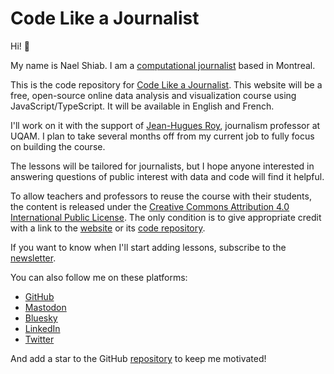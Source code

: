 # Code Like a Journalist

Hi! 👋

My name is Nael Shiab. I am a [computational journalist](https://www.naelshiab.com/) based in Montreal.

This is the code repository for [Code Like a Journalist](https://www.code-like-a-journalist.com/). This website will be a free, open-source online data analysis and visualization course using JavaScript/TypeScript. It will be available in English and French.

I'll work on it with the support of [Jean-Hugues Roy](https://github.com/jhroy), journalism professor at UQAM. I plan to take several months off from my current job to fully focus on building the course.

The lessons will be tailored for journalists, but I hope anyone interested in answering questions of public interest with data and code will find it helpful.

To allow teachers and professors to reuse the course with their students, the content is released under the [Creative Commons Attribution 4.0 International Public License](https://creativecommons.org/licenses/by/4.0/?ref=chooser-v1). The only condition is to give appropriate credit with a link to the [website](https://www.code-like-a-journalist.com/) or its [code repository](https://github.com/nshiab/code-like-a-journalist).

If you want to know when I'll start adding lessons, subscribe to the [newsletter](https://mailchi.mp/0db676437a2f/code-like-a-journalist).

You can also follow me on these platforms:

- [GitHub](https://github.com/nshiab)
- [Mastodon](https://vis.social/@naelshiab)
- [Bluesky](https://bsky.app/profile/naelshiab.bsky.social)
- [LinkedIn](https://www.linkedin.com/mynetwork/)
- [Twitter](https://twitter.com/NaelShiab)

And add a star to the GitHub [repository](https://github.com/nshiab/code-like-a-journalist) to keep me motivated!
